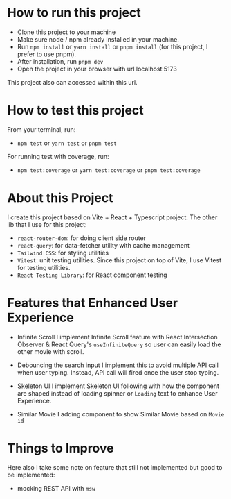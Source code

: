 # How to run this project

- Clone this project to your machine
- Make sure node / npm already installed in your machine.
- Run `npm install` or `yarn install` or `pnpm install` (for this project, I prefer to use pnpm).
- After installation, run `pnpm dev`
- Open the project in your browser with url localhost:5173

This project also can accessed within this url.

# How to test this project

From your terminal, run:
- `npm test` or `yarn test` or `pnpm test`

For running test with coverage, run:
- `npm test:coverage` or `yarn test:coverage` or `pnpm test:coverage`

# About this Project

I create this project based on Vite + React + Typescript project. The other lib that I use for this project:
- `react-router-dom`: for doing client side router
- `react-query`: for data-fetcher utility with cache management
- `Tailwind CSS`: for styling utilities
- `Vitest`: unit testing utilities. Since this project on top of Vite, I use Vitest for testing utilities.
- `React Testing Library`: for React component testing

# Features that Enhanced User Experience

- Infinite Scroll
I implement Infinite Scroll feature with React Intersection Observer & React Query's `useInfiniteQuery` so user can easily load the other movie with scroll.

- Debouncing the search input
I implement this to avoid multiple API call when user typing. Instead, API call will fired once the user stop typing.

- Skeleton UI
I implement Skeleton UI following with how the component are shaped instead of loading spinner or `Loading` text to enhance User Experience.

- Similar Movie
I adding component to show Similar Movie based on `Movie id`

# Things to Improve

Here also I take some note on feature that still not implemented but good to be implemented:
- mocking REST API with `msw`
